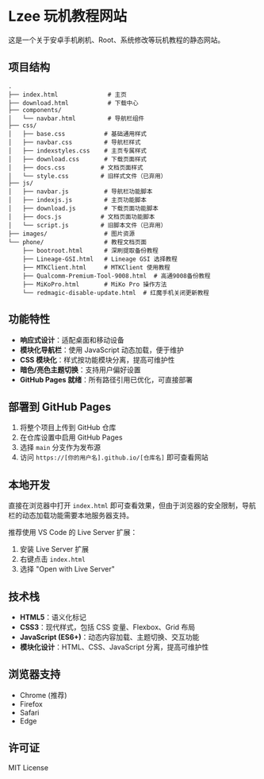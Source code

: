 # Lzee 玩机教程网站

这是一个关于安卓手机刷机、Root、系统修改等玩机教程的静态网站。

## 项目结构

```
.
├── index.html              # 主页
├── download.html           # 下载中心
├── components/
│   └── navbar.html         # 导航栏组件
├── css/
│   ├── base.css           # 基础通用样式
│   ├── navbar.css         # 导航栏样式
│   ├── indexstyles.css    # 主页专属样式
│   ├── download.css       # 下载页面样式
│   ├── docs.css          # 文档页面样式
│   └── style.css         # 旧样式文件（已弃用）
├── js/
│   ├── navbar.js          # 导航栏功能脚本
│   ├── indexjs.js         # 主页功能脚本
│   ├── download.js        # 下载页面功能脚本
│   ├── docs.js           # 文档页面功能脚本
│   └── script.js         # 旧脚本文件（已弃用）
├── images/                # 图片资源
└── phone/                 # 教程文档页面
    ├── bootroot.html      # 深刷提取备份教程
    ├── Lineage-GSI.html   # Lineage GSI 选择教程
    ├── MTKClient.html     # MTKClient 使用教程
    ├── Qualcomm-Premium-Tool-9008.html  # 高通9008备份教程
    ├── MiKoPro.html       # MiKo Pro 操作方法
    └── redmagic-disable-update.html  # 红魔手机关闭更新教程
```

## 功能特性

- **响应式设计**：适配桌面和移动设备
- **模块化导航栏**：使用 JavaScript 动态加载，便于维护
- **CSS 模块化**：样式按功能模块分离，提高可维护性
- **暗色/亮色主题切换**：支持用户偏好设置
- **GitHub Pages 就绪**：所有路径引用已优化，可直接部署

## 部署到 GitHub Pages

1. 将整个项目上传到 GitHub 仓库
2. 在仓库设置中启用 GitHub Pages
3. 选择 `main` 分支作为发布源
4. 访问 `https://[你的用户名].github.io/[仓库名]` 即可查看网站

## 本地开发

直接在浏览器中打开 `index.html` 即可查看效果，但由于浏览器的安全限制，导航栏的动态加载功能需要本地服务器支持。

推荐使用 VS Code 的 Live Server 扩展：
1. 安装 Live Server 扩展
2. 右键点击 `index.html`
3. 选择 "Open with Live Server"

## 技术栈

- **HTML5**：语义化标记
- **CSS3**：现代样式，包括 CSS 变量、Flexbox、Grid 布局
- **JavaScript (ES6+)**：动态内容加载、主题切换、交互功能
- **模块化设计**：HTML、CSS、JavaScript 分离，提高可维护性

## 浏览器支持

- Chrome (推荐)
- Firefox
- Safari
- Edge

## 许可证

MIT License